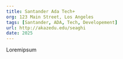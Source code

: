 ```yaml
---
title: Santander Ada Tech+
org: 123 Main Street, Los Angeles
tags: [Santander, ADA, Tech, Developement]
url: http://akazedu.edu/seaghi
date: 2025
---
```


Loremipsum
